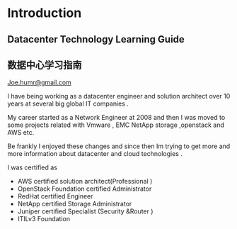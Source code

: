# Introduction

## Datacenter Technology  Learning Guide

## 数据中心学习指南

Joe.humr@gmail.com

I have being working as a datacenter engineer and solution architect over 10 years at several big global IT companies .

My career started as a Network Engineer at 2008 and then I was moved to some projects related with Vmware , EMC NetApp storage ,openstack and AWS etc.

Be frankly I enjoyed these changes and since then Im trying to get more and more information about datacenter and cloud technologies .

I was certified as

* AWS certified solution architect\(Professional \)
* OpenStack Foundation certified Administrator
* RedHat certified  Engineer
* NetApp certified Storage Administrator
* Juniper certified Specialist \(Security &Router \)
* ITILv3 Foundation

